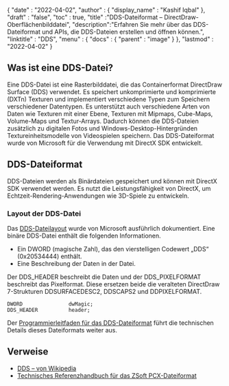 {
  "date" : "2022-04-02",
  "author" : {
    "display_name" : "Kashif Iqbal"
},
  "draft" : "false",
  "toc" : true,
  "title" :"DDS-Dateiformat – DirectDraw-Oberflächenbilddatei",
  "description":"Erfahren Sie mehr über das DDS-Dateiformat und APIs, die DDS-Dateien erstellen und öffnen können.",
  "linktitle" : "DDS",
  "menu" : {
    "docs" : {
      "parent" : "image"
}
},
  "lastmod" : "2022-04-02"
}

## Was ist eine DDS-Datei?

Eine DDS-Datei ist eine Rasterbilddatei, die das Containerformat DirectDraw Surface (DDS) verwendet. Es speichert unkomprimierte und komprimierte (DXTn) Texturen und implementiert verschiedene Typen zum Speichern verschiedener Datentypen. Es unterstützt auch verschiedene Arten von Daten wie Texturen mit einer Ebene, Texturen mit Mipmaps, Cube-Maps, Volume-Maps und Textur-Arrays. Dadurch können die DDS-Dateien zusätzlich zu digitalen Fotos und Windows-Desktop-Hintergründen Textureinheitsmodelle von Videospielen speichern. Das DDS-Dateiformat wurde von Microsoft für die Verwendung mit DirectX SDK entwickelt.

## DDS-Dateiformat

DDS-Dateien werden als Binärdateien gespeichert und können mit DirectX SDK verwendet werden. Es nutzt die Leistungsfähigkeit von DirectX, um Echtzeit-Rendering-Anwendungen wie 3D-Spiele zu entwickeln.

### Layout der DDS-Datei

Das [DDS-Dateilayout](https://learn.microsoft.com/en-us/windows/win32/direct3ddds/dx-graphics-dds-pguide#dds-file-layout) wurde von Microsoft ausführlich dokumentiert. Eine binäre DDS-Datei enthält die folgenden Informationen.

* Ein DWORD (magische Zahl), das den vierstelligen Codewert „DDS“ (0x20534444) enthält.
* Eine Beschreibung der Daten in der Datei.

Der DDS_HEADER beschreibt die Daten und der DDS_PIXELFORMAT beschreibt das Pixelformat. Diese ersetzen beide die veralteten DirectDraw 7-Strukturen DDSURFACEDESC2, DDSCAPS2 und DDPIXELFORMAT.

```
DWORD               dwMagic;
DDS_HEADER          header;
```

Der [Programmierleitfaden für das DDS-Dateiformat](https://learn.microsoft.com/en-us/windows/win32/direct3ddds/dx-graphics-dds-pguide) führt die technischen Details dieses Dateiformats weiter aus.

## Verweise

* [DDS – von Wikipedia](https://en.wikipedia.org/wiki/DirectDraw_Surface)
* [Technisches Referenzhandbuch für das ZSoft PCX-Dateiformat](http://qzx.com/pc-gpe/pcx.txt)

